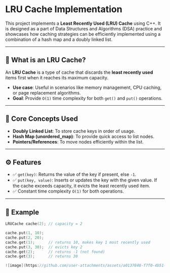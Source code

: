 # LRU Cache Implementation

This project implements a **Least Recently Used (LRU) Cache** using C++. It is designed as a part of Data Structures and Algorithms (DSA) practice and showcases how caching strategies can be efficiently implemented using a combination of a hash map and a doubly linked list.

---

## 📌 What is an LRU Cache?

An **LRU Cache** is a type of cache that discards the **least recently used** items first when it reaches its maximum capacity.

- **Use case**: Useful in scenarios like memory management, CPU caching, or page replacement algorithms.
- **Goal**: Provide `O(1)` time complexity for both `get()` and `put()` operations.

---

## 🧠 Core Concepts Used

- **Doubly Linked List**: To store cache keys in order of usage.
- **Hash Map (unordered_map)**: To provide quick access to list nodes.
- **Pointers/References**: To move nodes efficiently within the list.

---

## ⚙️ Features

- ✅ `get(key)`: Returns the value of the key if present, else `-1`.
- ✅ `put(key, value)`: Inserts or updates the key with the given value. If the cache exceeds capacity, it evicts the least recently used item.
- ✅ Constant time complexity `O(1)` for both operations.

---

## 🧾 Example

```cpp
LRUCache cache(2); // capacity = 2

cache.put(1, 10);
cache.put(2, 20);
cache.get(1);      // returns 10, makes key 1 most recently used
cache.put(3, 30);  // evicts key 2
cache.get(2);      // returns -1 (not found)
cache.get(3);      // returns 30

![image](https://github.com/user-attachments/assets/a0137848-f7f0-4b51-9b7c-12963a63c3f5)

